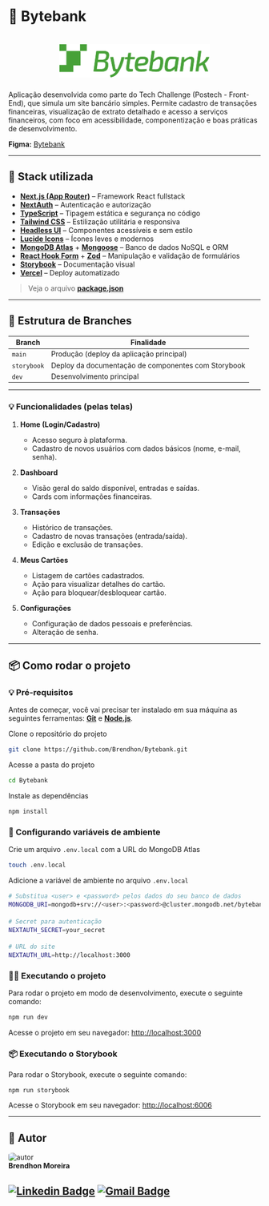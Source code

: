# 💸 Bytebank

<h1 align="center">
    <img src="./public/logo.svg" width="300px;" alt="logo"/>
</h1>

Aplicação desenvolvida como parte do Tech Challenge (Postech - Front-End), que simula um site bancário simples. Permite cadastro de transações financeiras, visualização de extrato detalhado e acesso a serviços financeiros, com foco em acessibilidade, componentização e boas práticas de desenvolvimento.

**Figma:** [Bytebank](https://www.figma.com/design/E9UFSc9LUXlL88hIvIcuLd/Modelo-Fase-1---P%C3%93S-FIAP?node-id=503-4264)

---

## 🚀 Stack utilizada

- [**Next.js (App Router)**](https://nextjs.org/docs/app) – Framework React fullstack
- [**NextAuth**](https://next-auth.js.org/) – Autenticação e autorização
- [**TypeScript**](https://www.typescriptlang.org/) – Tipagem estática e segurança no código
- [**Tailwind CSS**](https://tailwindcss.com/) – Estilização utilitária e responsiva
- [**Headless UI**](https://headlessui.com/) – Componentes acessíveis e sem estilo
- [**Lucide Icons**](https://lucide.dev/) – Ícones leves e modernos
- [**MongoDB Atlas**](https://www.mongodb.com/atlas/database) + [**Mongoose**](https://mongoosejs.com/) – Banco de dados NoSQL e ORM
- [**React Hook Form**](https://react-hook-form.com/) + [**Zod**](https://zod.dev/) – Manipulação e validação de formulários
- [**Storybook**](https://storybook.js.org/) – Documentação visual
- [**Vercel**](https://vercel.com/) – Deploy automatizado

> Veja o arquivo  **[package.json](https://github.com/Brendhon/Bytebank/blob/main/package.json)**

---

## 📁 Estrutura de Branches

| Branch      | Finalidade                                          |
| ----------- | --------------------------------------------------- |
| `main`      | Produção (deploy da aplicação principal)            |
| `storybook` | Deploy da documentação de componentes com Storybook |
| `dev`       | Desenvolvimento principal                           |

---

### 💡 **Funcionalidades (pelas telas)**

1. **Home (Login/Cadastro)**
   - Acesso seguro à plataforma.
   - Cadastro de novos usuários com dados básicos (nome, e-mail, senha).

2. **Dashboard**
   - Visão geral do saldo disponível, entradas e saídas.
   - Cards com informações financeiras.

3. **Transações**
   - Histórico de transações.
   - Cadastro de novas transações (entrada/saída).
   - Edição e exclusão de transações.

4. **Meus Cartões**
   - Listagem de cartões cadastrados.
   - Ação para visualizar detalhes do cartão.
   - Ação para bloquear/desbloquear cartão.

5. **Configurações**
   - Configuração de dados pessoais e preferências.
   - Alteração de senha.

---

## 📦 Como rodar o projeto

### 💡 Pré-requisitos

Antes de começar, você vai precisar ter instalado em sua máquina as seguintes ferramentas:
**[Git](https://git-scm.com)** e **[Node.js](https://nodejs.org/en/)**.<br> 

Clone o repositório do projeto

```bash
git clone https://github.com/Brendhon/Bytebank.git
```

Acesse a pasta do projeto

```bash
cd Bytebank
```

Instale as dependências

```bash
npm install
```

### 📄 Configurando variáveis de ambiente

Crie um arquivo `.env.local` com a URL do MongoDB Atlas

```bash
touch .env.local
```

Adicione a variável de ambiente no arquivo `.env.local`

```bash
# Substitua <user> e <password> pelos dados do seu banco de dados
MONGODB_URI=mongodb+srv://<user>:<password>@cluster.mongodb.net/bytebank

# Secret para autenticação
NEXTAUTH_SECRET=your_secret

# URL do site
NEXTAUTH_URL=http://localhost:3000
```

### 🏃‍♂️ Executando o projeto

Para rodar o projeto em modo de desenvolvimento, execute o seguinte comando:

```bash
npm run dev
```

Acesse o projeto em seu navegador: [http://localhost:3000](http://localhost:3000)

### 📦 Executando o Storybook

Para rodar o Storybook, execute o seguinte comando:

```bash
npm run storybook
```

Acesse o Storybook em seu navegador: [http://localhost:6006](http://localhost:6006)

---

## 👥 Autor
<img style="border-radius: 20%;" src="https://avatars1.githubusercontent.com/u/52840078?s=400&u=67bc81db89b5abf12cf592e0c610426afd3a02f4&v=4" width="120px;" alt="autor"/><br>
**Brendhon Moreira**

[![Linkedin Badge](https://img.shields.io/badge/-Brendhon-blue?style=flat-square&logo=Linkedin&logoColor=white&link=https://www.linkedin.com/in/brendhon-moreira)](https://www.linkedin.com/in/brendhon-moreira)
[![Gmail Badge](https://img.shields.io/badge/-brendhon.e.c.m@gmail.com-c14438?style=flat-square&logo=Gmail&logoColor=white&link=mailto:brendhon.e.c.m@gmail.com)](mailto:brendhon.e.c.m@gmail.com)
---